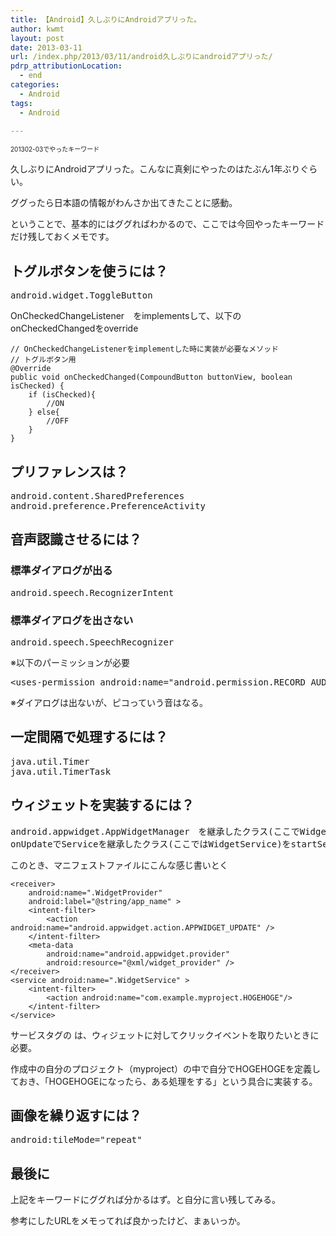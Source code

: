 ```yaml
---
title: 【Android】久しぶりにAndroidアプリった。
author: kwmt
layout: post
date: 2013-03-11
url: /index.php/2013/03/11/android久しぶりにandroidアプリった/
pdrp_attributionLocation:
  - end
categories:
  - Android
tags:
  - Android

---
```

<span style="font-size: x-small;">201302-03でやったキーワード</span>

久しぶりにAndroidアプリった。こんなに真剣にやったのはたぶん1年ぶりぐらい。
  
ググったら日本語の情報がわんさか出てきたことに感動。
  
ということで、基本的にはググればわかるので、ここでは今回やったキーワードだけ残しておくメモです。

## トグルボタンを使うには？

<pre class="go">android.widget.ToggleButton</pre>

OnCheckedChangeListener　をimplementsして、以下のonCheckedChangedをoverride

```
// OnCheckedChangeListenerをimplementした時に実装が必要なメソッド
// トグルボタン用
@Override
public void onCheckedChanged(CompoundButton buttonView, boolean isChecked) {
	if (isChecked){
		//ON
	} else{
		//OFF
	}
}
```

## プリファレンスは？

<pre class="go">android.content.SharedPreferences
android.preference.PreferenceActivity</pre>

## 音声認識させるには？

### 標準ダイアログが出る

<pre class="go">android.speech.RecognizerIntent</pre>

### 標準ダイアログを出さない

<pre class="go">android.speech.SpeechRecognizer</pre>

※以下のパーミッションが必要

<pre class="go">&lt;uses-permission android:name="android.permission.RECORD_AUDIO"/&gt;
</pre>

※ダイアログは出ないが、ピコっていう音はなる。

## 一定間隔で処理するには？

<pre class="go">java.util.Timer
java.util.TimerTask</pre>

## ウィジェットを実装するには？

<pre class="go">android.appwidget.AppWidgetManager　を継承したクラス(ここでWidgetProvider)を作成
onUpdateでServiceを継承したクラス(ここではWidgetService)をstartService</pre>

このとき、マニフェストファイルにこんな感じ書いとく

```
<receiver>
	android:name=".WidgetProvider"
	android:label="@string/app_name" >
	<intent-filter>
		<action android:name="android.appwidget.action.APPWIDGET_UPDATE" />
	</intent-filter>
	<meta-data
		android:name="android.appwidget.provider"
		android:resource="@xml/widget_provider" />
</receiver>
<service android:name=".WidgetService" >
	<intent-filter>
		<action android:name="com.example.myproject.HOGEHOGE"/>
	</intent-filter>
</service>
```
サービスタグの は、ウィジェットに対してクリックイベントを取りたいときに必要。
  
作成中の自分のプロジェクト（myproject）の中で自分でHOGEHOGEを定義しておき、「HOGEHOGEになったら、ある処理をする」という具合に実装する。

## 画像を繰り返すには？

<pre class="go">android:tileMode="repeat"</pre>

## 最後に

上記をキーワードにググれば分かるはず。と自分に言い残してみる。
  
参考にしたURLをメモってれば良かったけど、まぁいっか。